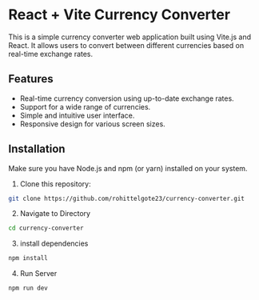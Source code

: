 
# React + Vite Currency Converter

This is a simple currency converter web application built using Vite.js and React. It allows users to convert between different currencies based on real-time exchange rates.

## Features

- Real-time currency conversion using up-to-date exchange rates.
- Support for a wide range of currencies.
- Simple and intuitive user interface.
- Responsive design for various screen sizes.

## Installation

Make sure you have Node.js and npm (or yarn) installed on your system.

1. Clone this repository:

```bash
git clone https://github.com/rohittelgote23/currency-converter.git
```
2. Navigate to Directory
```bash
cd currency-converter
```
3. install dependencies
```bash
npm install
```
4. Run Server
```bash
npm run dev
```



